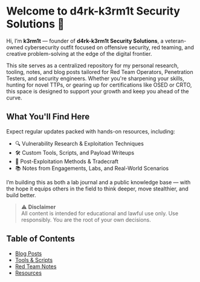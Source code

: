 # Welcome to d4rk-k3rm1t Security Solutions 🐸

Hi, I’m **k3rm1t** — founder of **d4rk-k3rm1t Security Solutions**, a veteran-owned cybersecurity outfit focused on offensive security, red teaming, and creative problem-solving at the edge of the digital frontier.

This site serves as a centralized repository for my personal research, tooling, notes, and blog posts tailored for Red Team Operators, Penetration Testers, and security engineers. Whether you're sharpening your skills, hunting for novel TTPs, or gearing up for certifications like OSED or CRTO, this space is designed to support your growth and keep you ahead of the curve.

## What You'll Find Here

Expect regular updates packed with hands-on resources, including:

- 🔍 Vulnerability Research & Exploitation Techniques  
- 🛠️ Custom Tools, Scripts, and Payload Writeups  
- 🧠 Post-Exploitation Methods & Tradecraft  
- 📚 Notes from Engagements, Labs, and Real-World Scenarios  

I’m building this as both a lab journal and a public knowledge base — with the hope it equips others in the field to think deeper, move stealthier, and build better.

> ⚠️ **Disclaimer**  
> All content is intended for educational and lawful use only. Use responsibly. You are the root of your own decisions.

## Table of Contents

<!-- Add your links below as you build out the repo -->
- [Blog Posts](./blog/)
- [Tools & Scripts](./tools/)
- [Red Team Notes](./notes/)
- [Resources](./resources/)

